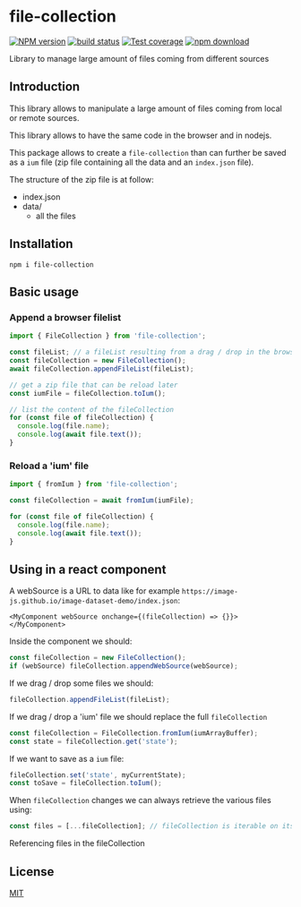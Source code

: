 # file-collection

[![NPM version][npm-image]][npm-url]
[![build status][ci-image]][ci-url]
[![Test coverage][codecov-image]][codecov-url]
[![npm download][download-image]][download-url]

Library to manage large amount of files coming from different sources

## Introduction

This library allows to manipulate a large amount of files coming from local or remote sources.

This library allows to have the same code in the browser and in nodejs.

This package allows to create a `file-collection` than can further be saved as a `ium` file (zip file containing all the data
and an `index.json` file).

The structure of the zip file is at follow:

- index.json
- data/
  - all the files

## Installation

`npm i file-collection`

## Basic usage

### Append a browser filelist

```js
import { FileCollection } from 'file-collection';

const fileList; // a fileList resulting from a drag / drop in the browser
const fileCollection = new FileCollection();
await fileCollection.appendFileList(fileList);

// get a zip file that can be reload later
const iumFile = fileCollection.toIum();

// list the content of the fileCollection
for (const file of fileCollection) {
  console.log(file.name);
  console.log(await file.text());
}

```

### Reload a 'ium' file

```js
import { fromIum } from 'file-collection';

const fileCollection = await fromIum(iumFile);

for (const file of fileCollection) {
  console.log(file.name);
  console.log(await file.text());
}
```

## Using in a react component

A webSource is a URL to data like for example `https://image-js.github.io/image-dataset-demo/index.json`:

```tsx
<MyComponent webSource onchange={(fileCollection) => {}}></MyComponent>
```

Inside the component we should:

```js
const fileCollection = new FileCollection();
if (webSource) fileCollection.appendWebSource(webSource);
```

If we drag / drop some files we should:

```js
fileCollection.appendFileList(fileList);
```

If we drag / drop a 'ium' file we should replace the full `fileCollection`

```js
const fileCollection = FileCollection.fromIum(iumArrayBuffer);
const state = fileCollection.get('state');
```

If we want to save as a `ium` file:

```js
fileCollection.set('state', myCurrentState);
const toSave = fileCollection.toIum();
```

When `fileCollection` changes we can always retrieve the various files using:

```js
const files = [...fileCollection]; // fileCollection is iterable on its files property
```

Referencing files in the fileCollection

## License

[MIT](./LICENSE)

[npm-image]: https://img.shields.io/npm/v/file-collection.svg
[npm-url]: https://www.npmjs.com/package/file-collection
[ci-image]: https://github.com/cheminfo/file-collection/workflows/Node.js%20CI/badge.svg?branch=main
[ci-url]: https://github.com/cheminfo/file-collection/actions?query=workflow%3A%22Node.js+CI%22
[codecov-image]: https://img.shields.io/codecov/c/github/cheminfo/file-collection.svg
[codecov-url]: https://codecov.io/gh/cheminfo/file-collection
[download-image]: https://img.shields.io/npm/dm/file-collection.svg
[download-url]: https://www.npmjs.com/package/file-collection
